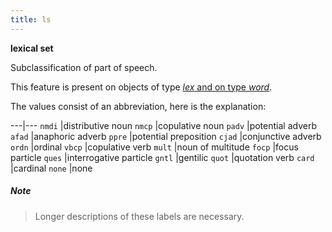 ```yaml
---
title: ls
---
```


**lexical set**


Subclassification of part of speech.

This feature is present on objects of type [*lex* and on type *word*](otype).

The values consist of an abbreviation, here is the explanation:

---|---
`nmdi` |distributive noun
`nmcp` |copulative noun
`padv` |potential adverb
`afad` |anaphoric adverb
`ppre` |potential preposition
`cjad` |conjunctive adverb
`ordn` |ordinal
`vbcp` |copulative verb
`mult` |noun of multitude
`focp` |focus particle
`ques` |interrogative particle
`gntl` |gentilic
`quot` |quotation verb
`card` |cardinal
`none` |none

##### Note
> Longer descriptions of these labels are necessary.
